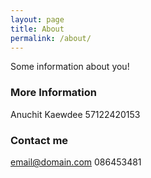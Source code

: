 ```yaml
---
layout: page
title: About
permalink: /about/
---
```


Some information about you!

### More Information
  Anuchit Kaewdee
  57122420153
### Contact me

[email@domain.com](mailto:anuchit.kcs57@ubru.ac.th)
086453481
